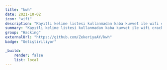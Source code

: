 ```yaml
---
title: "kwh"
date: 2021-10-02
icon: "wifi"
description: "Kayıtlı kelime listesi kullanmadan kaba kuvvet ile wifi crack tool"
summary: "Kayıtlı kelime listesi kullanmadan kaba kuvvet ile wifi crack tool"
group: "Hacking"
externalUrl: "https://github.com/ZekeriyaAY/kwh"
badge: "Geliştiriliyor"

_build:
    render: false
    list: local
---
```


